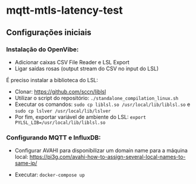 # mqtt-mtls-latency-test

## Configurações iniciais

### Instalação do OpenVibe:
- Adicionar caixas CSV File Reader e LSL Export
- Ligar saídas rosas (output stream do CSV no input do LSL)

É preciso instalar a biblioteca do LSL:
- Clonar: https://github.com/sccn/liblsl
- Utilizar o script do repositório: `./standalone_compilation_linux.sh`
- Executar os comandos: `sudo cp liblsl.so /usr/local/lib/liblsl.so` e `sudo cp lslver /usr/local/lib/lslver`
- Por fim, exportar variável de ambiente do LSL: `export PYLSL_LIB=/usr/local/lib/liblsl.so`

### Configurando MQTT e InfluxDB:

- Configurar AVAHI para disponibilizar um domain name para a máquina local: https://pi3g.com/avahi-how-to-assign-several-local-names-to-same-ip/

- Executar: `docker-compose up`